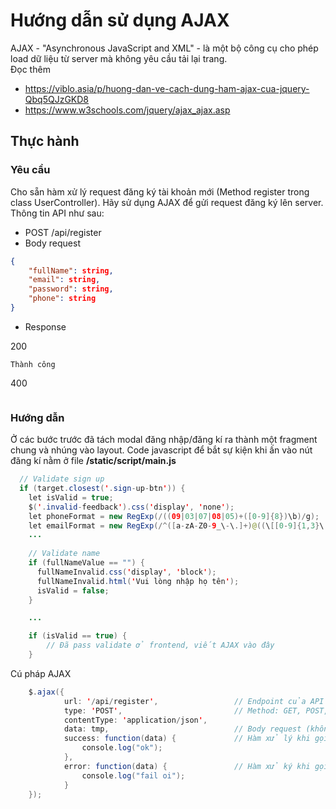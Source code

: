 # Hướng dẫn sử dụng AJAX 

AJAX - "Asynchronous JavaScript and XML" - là một bộ công cụ cho phép load dữ liệu từ server mà không yêu cầu tải lại trang.<br>
Đọc thêm

- https://viblo.asia/p/huong-dan-ve-cach-dung-ham-ajax-cua-jquery-Qbq5QJzGKD8
- https://www.w3schools.com/jquery/ajax_ajax.asp

## Thực hành
### Yêu cầu
Cho sẵn hàm xử lý request đăng ký tài khoản mới (Method register trong class UserController). Hãy sử dụng AJAX để gửi request đăng ký lên server. Thông tin API như sau:<br>
- POST /api/register<br>
- Body request
```json
{
    "fullName": string,
    "email": string,
    "password": string,
    "phone": string
}
```
- Response<br>
    
200
```
Thành công
```
400

```json

```


### Hướng dẫn
Ở các bước trước đã tách modal đăng nhập/đăng kí ra thành một fragment chung và nhúng vào layout. Code javascript để bắt sự kiện khi ấn vào nút đăng kí nằm ở file **/static/script/main.js**
```java
  // Validate sign up
  if (target.closest('.sign-up-btn')) {
    let isValid = true;
    $('.invalid-feedback').css('display', 'none');
    let phoneFormat = new RegExp(/((09|03|07|08|05)+([0-9]{8})\b)/g);
    let emailFormat = new RegExp(/^([a-zA-Z0-9_\-\.]+)@((\[[0-9]{1,3}\.[0-9]{1,3}\.[0-9]{1,3}\.)|(([a-zA-Z0-9\-]+\.)+))([a-zA-Z]{2,4}|[0-9]{1,3})(\]?)$/);
    ...
        
    // Validate name
    if (fullNameValue == "") {
      fullNameInvalid.css('display', 'block');
      fullNameInvalid.html('Vui lòng nhập họ tên');
      isValid = false;
    }

    ...

    if (isValid == true) {
        // Đã pass validate ở frontend, viết AJAX vào đây
    }
```
Cú pháp AJAX
```java
    $.ajax({
            url: '/api/register',                 // Endpoint của API
            type: 'POST',                         // Method: GET, POST, PUT, DELETE,...
            contentType: 'application/json',      
            data: tmp,                            // Body request (không bắt buộc, tùy vào API). Sử dụng JSON.Stringify để convert sang JSON string 
            success: function(data) {             // Hàm xử lý khi gọi thành công, data là response 
                console.log("ok");
            },
            error: function(data) {               // Hàm xử ký khi gọi lỗi 
                console.log("fail oi");
            }
    });
```
